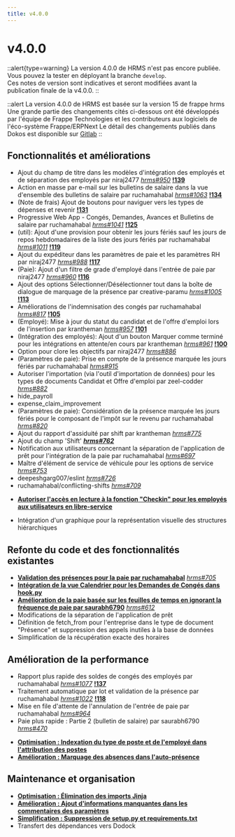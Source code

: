 ```yaml
---
title: v4.0.0
---
```


# v4.0.0


::alert{type=warning}
La version 4.0.0 de HRMS n'est pas encore publiée. Vous pouvez la tester en déployant la branche `develop`.  
Ces notes de version sont indicatives et seront modifiées avant la publication finale de la v4.0.0.
::

::alert
La version 4.0.0 de HRMS est basée sur la version 15 de frappe hrms
Une grande partie des changements cités ci-dessous ont été développés par l'équipe de Frappe Technologies et les contributeurs aux logiciels de l'éco-système Frappe/ERPNext
Le détail des changements publiés dans Dokos est disponible sur [Gitlab](https://gitlab.com/dokos/hrms/-/releases)
::


## Fonctionnalités et améliorations

- Ajout du champ de titre dans les modèles d'intégration des employés et de séparation des employés par niraj2477 [_hrms#950_](https://github.com/frappe/hrms/pull/950) **[!139](https://gitlab.com/dokos/hrms/-/merge_requests/139)**
- Action en masse par e-mail sur les bulletins de salaire dans la vue d'ensemble des bulletins de salaire par ruchamahabal [_hrms#1063_](https://github.com/frappe/hrms/pull/1063) **[!134](https://gitlab.com/dokos/hrms/-/merge_requests/134)**
- (Note de frais) Ajout de boutons pour naviguer vers les types de dépenses et revenir **[!131](https://gitlab.com/dokos/hrms/-/merge_requests/131)**
- Progressive Web App - Congés, Demandes, Avances et Bulletins de salaire par ruchamahabal [_hrms#1041_](https://github.com/frappe/hrms/pull/1041) **[!125](https://gitlab.com/dokos/hrms/-/merge_requests/125)**
- (util): Ajout d'une provision pour obtenir les jours fériés sauf les jours de repos hebdomadaires de la liste des jours fériés par ruchamahabal [_hrms#1011_](https://github.com/frappe/hrms/pull/1011) **[!119](https://gitlab.com/dokos/hrms/-/merge_requests/119)**
- Ajout du expéditeur dans les paramètres de paie et les paramètres RH par niraj2477 [_hrms#988_](https://github.com/frappe/hrms/pull/988) **[!117](https://gitlab.com/dokos/hrms/-/merge_requests/117)**
- (Paie): Ajout d'un filtre de grade d'employé dans l'entrée de paie par niraj2477 [_hrms#960_](https://github.com/frappe/hrms/pull/960) **[!116](https://gitlab.com/dokos/hrms/-/merge_requests/116)**
- Ajout des options Sélectionner/Désélectionner tout dans la boîte de dialogue de marquage de la présence par creative-paramu [_hrms#1005_](https://github.com/frappe/hrms/pull/1005) **[!113](https://gitlab.com/dokos/hrms/-/merge_requests/113)**
- Améliorations de l'indemnisation des congés par ruchamahabal [_hrms#817_](https://github.com/frappe/hrms/pull/817) **[!105](https://gitlab.com/dokos/hrms/-/merge_requests/105)**
- (Employé): Mise à jour du statut du candidat et de l'offre d'emploi lors de l'insertion par krantheman [_hrms#957_](https://github.com/frappe/hrms/pull/957) **[!101](https://gitlab.com/dokos/hrms/-/merge_requests/101)**
- (Intégration des employés): Ajout d'un bouton Marquer comme terminé pour les intégrations en attente/en cours par krantheman [_hrms#961_](https://github.com/frappe/hrms/pull/961) **[!100](https://gitlab.com/dokos/hrms/-/merge_requests/100)**
- Option pour clore les objectifs par niraj2477 [_hrms#886_](https://github.com/frappe/hrms/pull/886)
- (Paramètres de paie): Prise en compte de la présence marquée les jours fériés par ruchamahabal [_hrms#915_](https://github.com/frappe/hrms/pull/915)
- Autoriser l'importation (via l'outil d'importation de données) pour les types de documents Candidat et Offre d'emploi par zeel-codder [_hrms#882_](https://github.com/frappe/hrms/pull/882)
- hide\_payroll
- expense\_claim\_improvement
- (Paramètres de paie): Considération de la présence marquée les jours fériés pour le composant de l'impôt sur le revenu par ruchamahabal [_hrms#820_](https://github.com/frappe/hrms/pull/820)
- Ajout du rapport d'assiduité par shift par krantheman [_hrms#775_](https://github.com/frappe/hrms/pull/775)
- Ajout du champ 'Shift' **[_hrms#762_](https://github.com/frappe/hrms/pull/762)**
- Notification aux utilisateurs concernant la séparation de l'application de prêt pour l'intégration de la paie par ruchamahabal [_hrms#697_](https://github.com/frappe/hrms/pull/697)
- Maître d'élément de service de véhicule pour les options de service [_hrms#753_](https://github.com/frappe/hrms/pull/753)
- deepeshgarg007/eslint [_hrms#726_](https://github.com/frappe/hrms/pull/726)
- ruchamahabal/conflicting-shifts [_hrms#709_](https://github.com/frappe/hrms/pull/709)
* **[Autoriser l'accès en lecture à la fonction "Checkin" pour les employés aux utilisateurs en libre-service](https://gitlab.com/dokos/hrms/-/merge_requests/24)**

* Intégration d'un graphique pour la représentation visuelle des structures hiérarchiques


## Refonte du code et des fonctionnalités existantes

* **[Validation des présences pour la paie par ruchamahabal](https://gitlab.com/dokos/hrms/-/merge_requests/28)** _[hrms#705](https://github.com/frappe/hrms/pull/705)_
* **[Intégration de la vue Calendrier pour les Demandes de Congés dans hook.py](https://gitlab.com/dokos/hrms/-/merge_requests/16)**
* **[Amélioration de la paie basée sur les feuilles de temps en ignorant la fréquence de paie par saurabh6790](https://gitlab.com/dokos/hrms/-/merge_requests/12)** _[hrms#612](https://github.com/frappe/hrms/pull/612)_
* Modifications de la séparation de l'application de prêt
* Définition de fetch_from pour l'entreprise dans le type de document "Présence" et suppression des appels inutiles à la base de données
* Simplification de la récupération exacte des horaires



## Amélioration de la performance

- Rapport plus rapide des soldes de congés des employés par ruchamahabal [_hrms#1077_](https://github.com/frappe/hrms/pull/1077) **[!137](https://gitlab.com/dokos/hrms/-/merge_requests/137)**
- Traitement automatique par lot et validation de la présence par ruchamahabal [_hrms#1022_](https://github.com/frappe/hrms/pull/1022) **[!118](https://gitlab.com/dokos/hrms/-/merge_requests/118)**
- Mise en file d'attente de l'annulation de l'entrée de paie par ruchamahabal [_hrms#964_](https://github.com/frappe/hrms/pull/964)
- Paie plus rapide : Partie 2 (bulletin de salaire) par saurabh6790 [_hrms#470_](https://github.com/frappe/hrms/pull/470)
* **[Optimisation : Indexation du type de poste et de l'employé dans l'attribution des postes](https://gitlab.com/dokos/hrms/-/merge_requests/28)**
* **[Amélioration : Marquage des absences dans l'auto-présence](https://gitlab.com/dokos/hrms/-/merge_requests/12)**


## Maintenance et organisation


* **[Optimisation : Élimination des imports Jinja](https://gitlab.com/dokos/hrms/-/merge_requests/29)**
* **[Amélioration : Ajout d'informations manquantes dans les commentaires des paramètres](https://gitlab.com/dokos/hrms/-/merge_requests/32)**
* **[Simplification : Suppression de setup.py et requirements.txt](https://gitlab.com/dokos/hrms/-/merge_requests/17)**
* Transfert des dépendances vers Dodock


